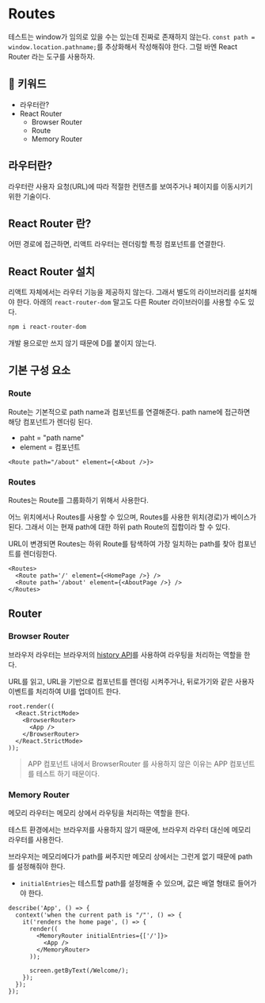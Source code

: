 # Routes

테스트는 window가 임의로 있을 수는 있는데 진짜로 존재하지 않는다.
`const path = window.location.pathname;`를 추상화해서 작성해줘야 한다. 그럴 바엔 React Router 라는 도구를 사용하자.

## :whale2: 키워드

* 라우터란?
* React Router
  * Browser Router
  * Route
  * Memory Router

## 라우터란?

라우터란 사용자 요청(URL)에 따라 적절한 컨텐츠를 보여주거나 페이지를 이동시키기 위한 기술이다.

## React Router 란?

어떤 경로에 접근하면, 리액트 라우터는 렌더링할 특정 컴포넌트를 연결한다.

## React Router 설치

리액트 자체에서는 라우터 기능을 제공하지 않는다. 그래서 별도의 라이브러리를 설치해야 한다.
아래의 `react-router-dom` 말고도 다른 Router 라이브러이를 사용할 수도 있다.

```bash
npm i react-router-dom
```

개발 용으로만 쓰지 않기 때문에 D를 붙이지 않는다.

## 기본 구성 요소

### Route

Route는 기본적으로 path name과 컴포넌트를 연결해준다. path name에 접근하면 해당 컴포넌트가 렌더링 된다.

* paht = "path name"
* element = 컴포넌트

```tsx
<Route path="/about" element={<About />}>
```

### Routes

Routes는 Route를 그룹화하기 위해서 사용한다.

어느 위치에서나 Routes를 사용할 수 있으며, Routes를 사용한 위치(경로)가 베이스가 된다.
그래서 이는 현재 path에 대한 하위 path Route의 집합이라 할 수 있다.

URL이 변경되면 Routes는 하위 Route를 탐색하여 가장 일치하는 path를 찾아 컴포넌트를 렌더링한다.

```tsx
<Routes>
  <Route path='/' element={<HomePage />} />
  <Route path='/about' element={<AboutPage />} />
</Routes>
```

## Router

### Browser Router

브라우저 라우터는 브라우저의 [history API](https://developer.mozilla.org/ko/docs/Web/API/History_API)를 사용하여 라우팅을 처리하는 역할을 한다.

URL를 읽고, URL을 기반으로 컴포넌트를 렌더링 시켜주거나,
뒤로가기와 같은 사용자 이벤트를 처리하여 UI를 업데이트 한다.

```tsx
root.render((
  <React.StrictMode>
    <BrowserRouter>
      <App />
    </BrowserRouter>
  </React.StrictMode>
));
```

> APP 컴포넌트 내에서 BrowserRouter 를 사용하지 않은 이유는
> APP 컴포넌트를 테스트 하기 때문이다.

### Memory Router

메모리 라우터는 메모리 상에서 라우팅을 처리하는 역할을 한다.

테스트 환경에서는 브라우저를 사용하지 않기 때문에, 브라우저 라우터 대신에 메모리 라우터를 사용한다.

브라우저는 메모리에다가 path를 써주지만 메모리 상에서는 그런게 없기 때문에 path를 설정해줘야 한다.

* `initialEntries`는 테스트할 path를 설정해줄 수 있으며, 값은 배열 형태로 들어가야 한다.

```tsx
describe('App', () => {
  context('when the current path is "/"', () => {
    it('renders the home page', () => {
      render((
        <MemoryRouter initialEntries={['/']}>
          <App />
        </MemoryRouter>
      ));

      screen.getByText(/Welcome/);
    });
  });
});
```
